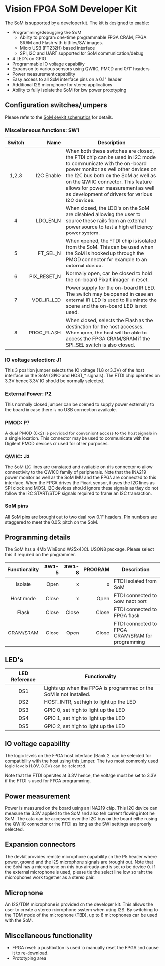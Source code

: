 # Vision FPGA SoM Developer Kit

The SoM is supported by a developer kit. The kit is designed to enable:
* Programming/debugging the SoM
  * Ability to program one-time programmable FPGA CRAM, FPGA SRAM and Flash with bitfiles/SW images.
  * Micro USB (FT232H) based interface
  * SPI, I2C and UART supported for SoM communication/debug
* 4 LED's on GPIO
* Programmable IO voltage capability
* Expansion to various sensors using QWIIC, PMOD and 0/1" headers
* Power measurement capability
* Easy access to all SoM interface pins on a 0.1" header
* Additional I2S microphone for stereo applications
* Ability to fully isolate the SoM for low power prototyping

## Configuration switches/jumpers
Please refer to the [SoM devkit schematics](./Schematics/Dev_kit) for details.

### Miscellaneous functions: SW1
| Switch | Name | Description |
| :---: | ---: | --- |
|1,2,3 | I2C Enable | When both these switches are closed, the FTDI chip can be used in I2C mode to communicate with the on-board power monitor as well other devices on the I2C bus both on the SoM as well as on the QWIIC connector. This feature allows for power measurement as well as development of drivers for various I2C devices. |
|4 | LDO_EN_N | When closed, the LDO's on the SoM are disabled allowing the user to source these rails from an external power source to test a high efficiency power system. |
|5 | FT_SEL_N | When opened, the FTDI chip is isolated from the SoM. This can be used when the SoM is hooked up through the PMOD connector for example to an external device.|
|6 | PIX_RESET_N | Normally open, can be closed to hold the on-board Pixart imager in reset. |
|7 | VDD_IR_LED | Power supply for the on-board IR LED. The switch may be opened in case an external IR LED is used to illuminate the scene and the on-board LED is not used. |
|8 | PROG_FLASH | When closed, selects the Flash as the destination for the host accesses. When open, the host will be able to access the FPGA CRAM/SRAM if the SPI_SEL switch is also closed. |

### IO voltage selection: J1
This 3 position jumper selects the IO voltage (1.8 or 3.3V) of the host interface on the SoM (GPIO and HOST_* signals). The FTDI chip operates on 3.3V hence 3.3V IO should be normally selected.

### External Power: P2
This normally closed jumper can be opened to supply power externally to the board in case there is no USB connection available.

### PMOD: P7
A dual PMOD (6x2) is provided for convenient access to the host signals in a single location. This connector may be used to communicate with the Digilent PMOD devices or used for other purposes.

### QWIIC: J3
The SoM I2C lines are translated and available on this connector to allow connectivity to the QWICC family of peripherals. Note that the INA219 power monitor as well as the SoM IMU and the FPGA are connected to this interface.
When the FPGA drives the Pixart sensor, it uses the I2C lines as SPI clock and MOSI. I2C devices should ignore these signals as they do not follow the I2C START/STOP signals required to frame an I2C transaction.

### SoM pins
All SoM pins are brought out to two dual row 0.1" headers. Pin numbers are staggered to meet the 0.05: pitch on the SoM.

## Programming details
The SoM has a 4Mb WinBond W25x40CL USON8 package. Please select this if required on the programmer.

| Functionality | SW1-5   | SW1-8   | PROGRAM | Description |
| :---:         | ---:    |  ---:   | ---:    |--- |
| Isolate       | Open    | x       | x       | FTDI isolated from SoM |
| Host mode     | Close   | x       | Open    | FTDI connected to SoM hsot port |
| Flash         | Close   | Close   | Close   | FTDI connected to FPGA flash |
| CRAM/SRAM     | Close   | Open    | Close   | FTDI connected to FPGA CRAM/SRAM for programming|

## LED's
| LED Reference | Functionality |
| :---: | --- |
| DS1 | Lights up when the FPGA is programmed or the SoM is not installed. |
| DS2 | HOST_INTR, set high to light up the LED|
| DS3 | GPIO 0, set high to light up the LED|
| DS4 | GPIO 1, set high to light up the LED|
| DS5 | GPIO 2, set high to light up the LED|

## IO voltage capability
The logic levels on the FPGA host interface (Bank 2) can be selected for compatibility with the host using this jumper. The two most commonly used logic levels (1.8V, 3.3V) can be selected.

Note that the FTDI operates at 3.3V hence, the voltage must be set to 3.3V if the FTDI is used for FPGA programming.

## Power measurement
Power is measured on the board using an INA219 chip. This I2C device can measure the 3.3V applied to the SoM and also teh current flowing intot he SoM. The data can be accessed over the I2C bus on the board eithe rusing the QWIIC connector or the FTDI as long as the SW1 settings are proerly selected.

## Expansion connectors
The devkit provides remote microphone capability on the P5 header where power, ground and the I2S microphone signals are brought out. Note that the SoM has a microphone on this bus already and is set to be device 0. If the external microphone is used, please tie the select line low so taht the microphones work together as a stereo pair.

## Microphone
An I2S/TDM microphone is provided on the developer kit. This allows the user to create a stereo microphone system when using I2S. By switching to the TDM mode of the microphone (TBD), up to 8 microphones can be used with the SoM.

## Miscellaneous functionality
* FPGA reset: a pushbutton is used to manually reset the FPGA and cause it to re-download.
* Prototyping area
